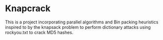 # Knapcrack
This is a project incorporating parallel algorithms and Bin packing heuristics inspired to by the knapsack problem to perform dictionary attacks using rockyou.txt to crack MD5 hashes.
